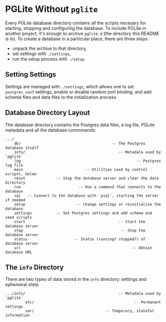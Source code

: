 # PGLite Without `pglite`

Every PGLite database directory contains all the scripts necesary for
starting, stopping and configuring the database. To include PGLite in another
project, it's enough to archive `pglite.d` (the directory this README is in).
To create a database in a particular place, there are three steps:

* unpack the archive to that directory,
* set settings with `./settings`,
* run the setup process with `./setup`.

## Setting Settings

Settings are managed with `./settings`, which allows one to set
`postgres.conf` settings, enable or disable random port binding, and add
schema files and data files to the initialization process.

## Database Directory Layout

The database directory contains the Postgres data files, a log file, PGLite
metadata and all the database commmands:

```
.../
    db/                                         -- The Postgres database itself
    info/                                          -- Metadata used by `pglite`
    log                                                    -- Postgres log file
    main                            -- Utilities used by control scripts, below
    reset              -- Stop the database server and clear the data directory
    run                          -- Run a command that connects to the database
    sql   -- Connect to the database with `psql`, starting the server if needed
    setup                       -- Change settings or reinitialize the database
    settings           -- Set Postgres settings and add schema and seed scripts
    start                                          -- Start the database server
    stop                                            -- Stop the database server
    status                     -- Status (running? stopped?) of database server
    url                                                  -- Obtain database URL
```

## The `info` Directory

There are two types of data stored in the `info` directory: settings and
ephemeral state.

```
.../info/                                          -- Metadata used by `pglite`
         etc/                                             -- Permanent settings
         var/                                -- Temporary, stateful information
```
